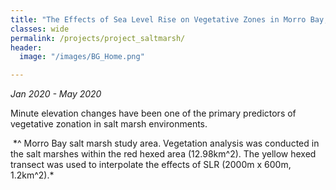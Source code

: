 ```yaml
---
title: "The Effects of Sea Level Rise on Vegetative Zones in Morro Bay, California"
classes: wide
permalink: /projects/project_saltmarsh/
header:
  image: "/images/BG_Home.png"

---
```

*Jan 2020 - May 2020*

Minute elevation changes have been one of the primary predictors of vegetative zonation in salt marsh environments.

<img src="{{ site.url }}{{ site.baseurl }}/images/project_morrobay/SaltMarshStudyArea.png" alt="">
*^ Morro Bay salt marsh study area. Vegetation analysis was conducted in the salt marshes within the red hexed area (12.98km^2). The yellow hexed transect was used to interpolate the effects of SLR (2000m x 600m, 1.2km^2).*

